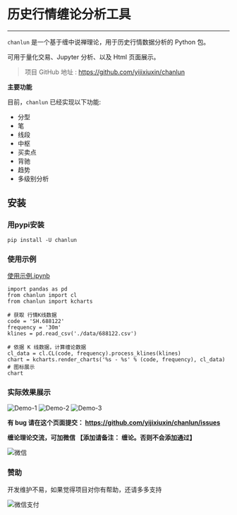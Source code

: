 # 历史行情缠论分析工具

---

`chanlun` 是一个基于缠中说禅理论，用于历史行情数据分析的 Python 包。

可用于量化交易、Jupyter 分析、以及 Html 页面展示。

> 项目 GitHub 地址 : https://github.com/yijixiuxin/chanlun

**主要功能**

目前，`chanlun` 已经实现以下功能:

* 分型
* 笔
* 线段
* 中枢
* 买卖点
* 背驰
* 趋势
* 多级别分析

## 安装

### 用pypi安装

    pip install -U chanlun


### 使用示例

[使用示例.ipynb](https://github.com/yijixiuxin/chanlun/tree/main/example/使用示例.ipynb)

    import pandas as pd
    from chanlun import cl
    from chanlun import kcharts

    # 获取 行情K线数据
    code = 'SH.688122'
    frequency = '30m'
    klines = pd.read_csv('./data/688122.csv')

    # 依据 K 线数据，计算缠论数据
    cl_data = cl.CL(code, frequency).process_klines(klines)
    chart = kcharts.render_charts('%s - %s' % (code, frequency), cl_data)
    # 图标展示
    chart

### 实际效果展示

![Demo-1](https://github.com/yijixiuxin/chanlun/raw/main/images/demo-1.png)
![Demo-2](https://github.com/yijixiuxin/chanlun/raw/main/images/demo-2.png)
![Demo-3](https://github.com/yijixiuxin/chanlun/raw/main/images/demo-3.png)


**有 bug 请在这个页面提交： https://github.com/yijixiuxin/chanlun/issues**


**缠论理论交流，可加微信 【添加请备注： 缠论。否则不会添加通过】**

![微信](https://github.com/yijixiuxin/chanlun/raw/main/images/wx.jpg)

### 赞助

开发维护不易，如果觉得项目对你有帮助，还请多多支持


![微信支付](https://github.com/yijixiuxin/chanlun/raw/main/images/wx_pay.jpg)
